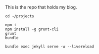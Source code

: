 This is the repo that holds my blog.

```
cd ~/projects

npm i
npm install -g grunt-cli
grunt
bundle
```

```
bundle exec jekyll serve -w --livereload
```
